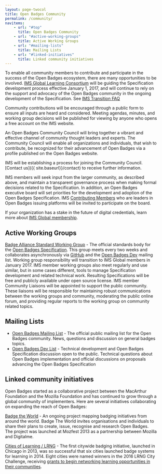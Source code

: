 ```yaml
---
layout: page-twocol
title: Open Badges Community
permalink: /community/
navitems:
    - url: "#top"
      title: Open Badges Community
    - url: "#active-working-groups"
      title: Active Working Groups
    - url: "#mailing-lists"
      title: Mailing Lists
    - url: "#linked-initiatives"
      title: Linked community initiatives
---
```


To enable all community members to contribute and participate in the success of the Open Badges ecosystem, there are many opportunities to be involved. [IMS Global Learning Consortium](https://www.imsglobal.org/) will be guiding the Specification development process effective January 1, 2017, and will continue to rely on the support and advocacy of the Open Badges community in the ongoing development of the Specification. See [IMS Transition FAQ](https://www.imsglobal.org/open-badges-transition-faq)

Community contributions will be encouraged through a public form to ensure all inputs are heard and considered. Meeting agendas, minutes, and working group decisions will be published for viewing by anyone who opens a free account on the IMS website.

An Open Badges Community Council will bring together a vibrant and effective channel of community thought leaders and experts. The Community Council will enable all organizations and individuals, that wish to contribute, be recognized for their advancement of Open Badges via a profile published on the Open Badges website. 

IMS will be establishing a process for joining the Community Council. [Contact us]({{ site.baseurl}}/contact) to receive further information.

IMS members will seek input from the larger community, as described above, and maintain a transparent governance process when making formal decisions related to the Specification. In addition, an Open Badges executive board will set priorities for the development and adoption of the Open Badges Specification. IMS [Contributing Members](https://www.imsglobal.org/membersandaffiliates.html) who are leaders in Open Badges issuing platforms will be invited to participate on the board.

If your organization has a stake in the future of digital credentials, learn more about [IMS Global membership](https://www.imsglobal.org/imsmembership.html).

<h2 class="title title-content" id="active-working-groups">Active Working Groups</h2>

[Badge Alliance Standard Working Group]({{site.baseurl}}/badge-alliance/working-groups/standard/) - The official standards body for the [Open Badges Specification](https://openbadgespec.org/). This group meets every two weeks and collaborates asynchronously via [GitHub](https://github.com/openbadges/openbadges-specification/issues) and the [Open Badges Dev](http://bit.ly/badgesdevgroup) mailing list.
Working group responsibility will transition to IMS Global members in January 2017. IMS member working groups also meet regularly and use similar, but in some cases different, tools to manage Specification development and related technical work. Resulting Specifications will be free and publicly available under open source license. IMS member Community Liaisons will be appointed to support the public community. These liaisons will be responsible for maintaining robust communications between the working groups and community, moderating the public online forum, and providing regular reports to the working group on community related topics.

<h2 class="title title-content" id="mailing-lists">Mailing Lists</h2>

* [Open Badges Mailing List](https://groups.google.com/forum/#!forum/openbadges) - The official public mailing list for the Open Badges community. News, questions and discussion on general badges topics.
* [Open Badges Dev List](https://groups.google.com/forum/#!forum/openbadges-dev) - Technical development and Open Badges Specification discussion open to the public. Technical questions about Open Badges implementation and official discussions on proposals advancing the Open Badges Specification

<h2 class="title title-content" id="Extcommunityinitiatives">Linked community initiatives</h2>

Open Badges started as a collaborative project between the MacArthur Foundation and the Mozilla Foundation and has continued to grow through a global community of implementers. Here are several initiatives collaborating on expanding the reach of Open Badges:

[Badge the World](http://www.badgetheworld.org/) - An ongoing project mapping badging initiatives from around the world. Badge The World invites organisations and individuals to share their plans to create, issue, recognise and research Open Badges. The project was launched at Mozfest 2013 as a partnership between Mozilla and Digitalme.
  
[Cities of Learning / LRNG](https://www.lrng.org/) - The first citywide badging initiative, launched in Chicago in 2013, was so successful that six cities launched badge systems for learning in 2014. Eight cities were named winners in the 2016 LRNG City Challenge, receiving [grants to begin networking learning opportunities in their communities](https://www.macfound.org/press/press-releases/better-futures-2-million-americans-through-open-badges/).
